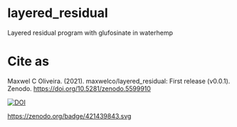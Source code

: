 # layered_residual
Layered residual program with glufosinate in waterhemp

# Cite as

Maxwel C Oliveira. (2021). maxwelco/layered_residual: First release (v0.0.1). Zenodo. https://doi.org/10.5281/zenodo.5599910

[![DOI](https://zenodo.org/badge/421439843.svg)](https://zenodo.org/badge/latestdoi/421439843)

https://zenodo.org/badge/421439843.svg